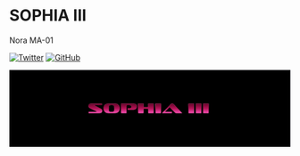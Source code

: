 # SOPHIA III
Nora MA-01

[![Twitter](https://img.shields.io/badge/Twitter-Follow_@SophiaIII-blue?logo=twitter&style=plastic)](https://x.com/Sophia___III)
[![GitHub](https://img.shields.io/badge/GitHub-Sponsor%20NoraMA%2001-blue?logo=github&style=plastic)](https://github.com/NoraMA-01)


[![Logo](https://github.com/NoraMA-01/SophiaIII/blob/main/docs/images/SOPHIA.PNG)](https://github.com/NoraMA-01/SophiaIII)
